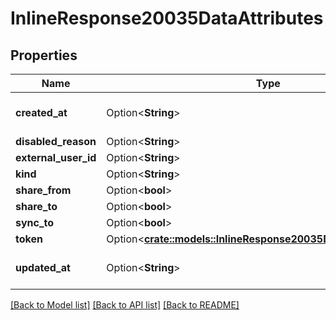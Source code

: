 # InlineResponse20035DataAttributes

## Properties

Name | Type | Description | Notes
------------ | ------------- | ------------- | -------------
**created_at** | Option<**String**> | ISO 8601 date and time | [optional]
**disabled_reason** | Option<**String**> |  | [optional]
**external_user_id** | Option<**String**> |  | [optional]
**kind** | Option<**String**> |  | [optional]
**share_from** | Option<**bool**> |  | [optional]
**share_to** | Option<**bool**> |  | [optional]
**sync_to** | Option<**bool**> |  | [optional]
**token** | Option<[**crate::models::InlineResponse20035DataAttributesToken**](inline_response_200_35_data_attributes_token.md)> |  | [optional]
**updated_at** | Option<**String**> | ISO 8601 of last modification | [optional]

[[Back to Model list]](../README.md#documentation-for-models) [[Back to API list]](../README.md#documentation-for-api-endpoints) [[Back to README]](../README.md)


